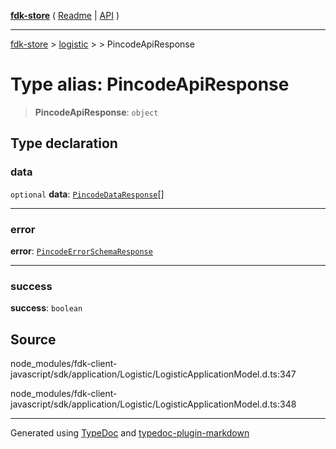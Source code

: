 [**fdk-store**](../../../README.md) ( [Readme](../../../README.md) \| [API](../../../API.md) )

---

[fdk-store](../../../API.md) > [logistic](../../README.md) > [<internal>](../README.md) > PincodeApiResponse

# Type alias: PincodeApiResponse

> **PincodeApiResponse**: `object`

## Type declaration

### data

`optional` **data**: [`PincodeDataResponse`](type-alias.PincodeDataResponse.md)[]

---

### error

**error**: [`PincodeErrorSchemaResponse`](type-alias.PincodeErrorSchemaResponse.md)

---

### success

**success**: `boolean`

## Source

node_modules/fdk-client-javascript/sdk/application/Logistic/LogisticApplicationModel.d.ts:347

node_modules/fdk-client-javascript/sdk/application/Logistic/LogisticApplicationModel.d.ts:348

---

Generated using [TypeDoc](https://typedoc.org/) and [typedoc-plugin-markdown](https://www.npmjs.com/package/typedoc-plugin-markdown)
